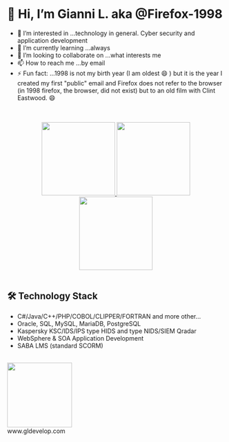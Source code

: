 # 👋 Hi, I’m Gianni L. aka @Firefox-1998
- 👀 I’m interested in ...technology in general. Cyber ​​security and application development
- 🌱 I’m currently learning ...always
- 💞️ I’m looking to collaborate on ...what interests me
- 📫 How to reach me ...by email
- ⚡ Fun fact: ...1998 is not my birth year (I am oldest :smile: ) but it is the year I created my first "public" email and Firefox does not refer to the browser (in 1998 firefox, the browser, did not exist) but to an old film with Clint Eastwood. :smile:
  
<p align='center'>
  <br>
  <br>
  <a href="https://github-readme-stats.vercel.app/api?username=Firefox-1998&theme=radical&show_icons=true&hide_border=false&count_private=true">
    <img height=170 src="https://github-readme-stats.vercel.app/api?username=Firefox-1998&theme=radical&show_icons=true&hide_border=false&count_private=true">
  </a>
  <a href="https://github-readme-streak-stats.herokuapp.com/?user=Firefox-1998&theme=radical&hide_border=false">
    <img height=170 src="https://github-readme-streak-stats.herokuapp.com/?user=Firefox-1998&theme=radical&hide_border=false">
  </a>
  <a href="https://github-readme-stats.vercel.app/api/top-langs/?username=Firefox-1998&theme=radical&show_icons=true&hide_border=false&layout=compact">
    <img height=170 src="https://github-readme-stats.vercel.app/api/top-langs/?username=Firefox-1998&theme=radical&show_icons=true&hide_border=false&layout=compact">
  </a>
  <br>
  <br>
</p>

## 🛠 Technology Stack
*   C#/Java/C++/PHP/COBOL/CLIPPER/FORTRAN and more other...
*   Oracle, SQL, MySQL, MariaDB, PostgreSQL
*   Kaspersky KSC/IDS/IPS type HIDS and type NIDS/SIEM Qradar
*   WebSphere & SOA Application Development
*   SABA LMS (standard SCORM)


<p align='left'>
  <br>
   <a href="https://www.gldevelop.com">
       <img height=150 src="https://github.com/user-attachments/assets/a8a58c30-50ad-4c14-94fc-f823231908de"/></a>
  <br>
  www.gldevelop.com
</p>


<!---
Firefox-1998/Firefox-1998 is a ✨ special ✨ repository because its `README.md` (this file) appears on your GitHub profile.
You can click the Preview link to take a look at your changes.
--->

